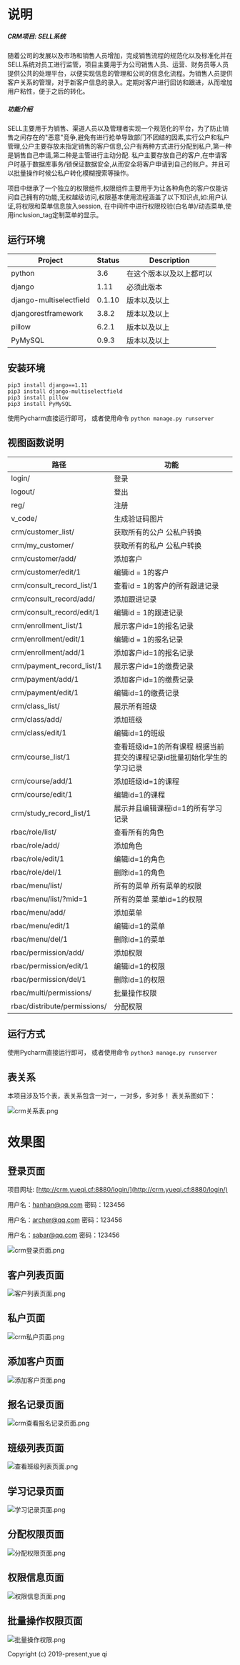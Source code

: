 # 说明

##### CRM项目: **SELL**系统

随着公司的发展以及市场和销售⼈员增加，完成销售流程的规范化以及标准化并在SELL系统对员工进行监管，项目主要⽤于为公司销售人员、运营、财务员等人员提供公共的处理平台，以便实现信息的管理和公司的信息化流程。为销售人员提供客户关系的管理，对于新客户信息的录⼊。定期对客户进⾏回访和跟进，从而增加⽤户粘性，便于之后的转化。

##### 功能介绍 

SELL主要⽤于为销售、渠道人员以及管理者实现一个规范化的平台，为了防止销售之间存在的"恶意"竞争,避免有进⾏抢单导致部⻔不团结的因素,实⾏公户和私户管理,公户主要存放未指定销售的客户信息,公户有两种方式进行分配到私户,第⼀种是销售⾃⼰申请,第二种是主管进行主动分配. 私户主要存放⾃己的客户,在申请客户时基于数据库事务/锁保证数据安全,从而安全将客户申请到⾃己的账户。并且可以批量操作时候公私户转化模糊搜索等操作。 

项⽬中继承了一个独立的权限组件,权限组件主要用于为让各种角色的客户仅能访问⾃己拥有的功能,⽆权越级访问,权限基本使⽤流程涵盖了以下知识点,如:用户认证,将权限和菜单信息放入session, 在中间件中进行权限校验(白名单)/动态菜单,使用inclusion_tag定制菜单的显示。 



## 运行环境

| Project                 | Status | Description              |
| ----------------------- | ------ | ------------------------ |
| python                  | 3.6    | 在这个版本以及以上都可以 |
| django                  | 1.11   | 必须此版本               |
| django-multiselectfield | 0.1.10 | 版本以及以上             |
| djangorestframework     | 3.8.2  | 版本以及以上             |
| pillow                  | 6.2.1  | 版本以及以上             |
| PyMySQL                 | 0.9.3  | 版本以及以上             |

## 安装环境

```
pip3 install django==1.11
pip3 install django-multiselectfield
pip3 install pillow
pip3 install PyMySQL
```

使用Pycharm直接运行即可， 或者使用命令 `python manage.py runserver`

## 视图函数说明

| 路径                         | 功能                                                         |
| ---------------------------- | ------------------------------------------------------------ |
| login/                       | 登录                                                         |
| logout/                      | 登出                                                         |
| reg/                         | 注册                                                         |
| v_code/                      | 生成验证码图片                                               |
| crm/customer_list/           | 获取所有的公户 公私户转换                                    |
| crm/my_customer/             | 获取所有的私户 公私户转换                                    |
| crm/customer/add/            | 添加客户                                                     |
| crm/customer/edit/1          | 编辑id = 1的客户                                             |
| crm/consult_record_list/1    | 查看id = 1的客户的所有跟进记录                               |
| crm/consult_record/add/      | 添加跟进记录                                                 |
| crm/consult_record/edit/1    | 编辑id = 1的跟进记录                                         |
| crm/enrollment_list/1        | 展示客户id=1的报名记录                                       |
| crm/enrollment/edit/1        | 编辑id = 1的报名记录                                         |
| crm/enrollment/add/1         | 添加客户id=1的报名记录                                       |
| crm/payment_record_list/1    | 展示客户id=1的缴费记录                                       |
| crm/payment/add/1            | 添加客户id=1的缴费记录                                       |
| crm/payment/edit/1           | 编辑id=1的缴费记录                                           |
| crm/class_list/              | 展示所有班级                                                 |
| crm/class/add/               | 添加班级                                                     |
| crm/class/edit/1             | 编辑id=1的班级                                               |
| crm/course_list/1            | 查看班级id=1的所有课程  根据当前提交的课程记录id批量初始化学生的学习记录 |
| crm/course/add/1             | 添加班级id=1的课程                                           |
| crm/course/edit/1            | 编辑id=1的课程                                               |
| crm/study_record_list/1      | 展示并且编辑课程id=1的所有学习记录                           |
| rbac/role/list/              | 查看所有的角色                                               |
| rbac/role/add/               | 添加角色                                                     |
| rbac/role/edit/1             | 编辑id=1的角色                                               |
| rbac/role/del/1              | 删除id=1的角色                                               |
| rbac/menu/list/              | 所有的菜单  所有菜单的权限                                   |
| rbac/menu/list/?mid=1        | 所有的菜单  菜单id=1的权限                                   |
| rbac/menu/add/               | 添加菜单                                                     |
| rbac/menu/edit/1             | 编辑id=1的菜单                                               |
| rbac/menu/del/1              | 删除id=1的菜单                                               |
| rbac/permission/add/         | 添加权限                                                     |
| rbac/permission/edit/1       | 编辑id=1的权限                                               |
| rbac/permission/del/1        | 删除id=1的权限                                               |
| rbac/multi/permissions/      | 批量操作权限                                                 |
| rbac/distribute/permissions/ | 分配权限                                                     |



## 运行方式
使用Pycharm直接运行即可，
或者使用命令
`python3 manage.py runserver`



## 表关系

本项目涉及15个表，表关系包含一对一，一对多，多对多！
表关系图如下：

![crm关系表.png](https://i.loli.net/2019/11/20/edkSjy9AxLV78Gw.png)



# 效果图
## 登录页面

项目网址:  [http://crm.yueqi.cf:8880/login/](http://crm.yueqi.cf:8880/login/)

用户名：hanhan@qq.com 密码：123456

用户名：archer@qq.com 密码：123456

用户名：sabar@qq.com 密码：123456

![crm登录页面.png](https://i.loli.net/2019/11/20/6T9ZYONayvqo7nm.png)

## 客户列表页面

![客户列表页面.png](https://i.loli.net/2019/11/20/h9IkRyJuMFPpi3D.png)

## 私户页面

![crm私户页面.png](https://i.loli.net/2019/11/20/K8I2BOJbjGRvh5k.png)

## 添加客户页面

![添加客户页面.png](https://i.loli.net/2019/11/20/8SdFsfoJzI3Em5y.png)

## 报名记录页面

![crm查看报名记录页面.png](https://i.loli.net/2019/11/20/lkLJB82d1ZYWTMm.png)

## 班级列表页面

![查看班级列表页面.png](https://i.loli.net/2019/11/20/faqNlgpyk5MUY6t.png)

## 学习记录页面

![学习记录页面.png](https://i.loli.net/2019/11/20/5VRMsDCEb4XPvLx.png)

## 分配权限页面

![分配权限页面.png](https://i.loli.net/2019/11/20/qJo4WSxDR5ZNV8m.png)

## 权限信息页面

![权限信息页面.png](https://i.loli.net/2019/11/20/KBq624eW7Ha8dIZ.png)

## 批量操作权限页面

![批量操作权限.png](https://i.loli.net/2019/11/20/UeAYNtHcfRlBh1u.png)

Copyright (c) 2019-present,yue qi